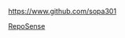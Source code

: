 
<!-- Give link to your github home page -->
<span id="github">https://www.github.com/sopa301</span>

<!-- [CS3281: Give your NUS-OSS project][CS3282: give your internal and external projects related to the module] -->
<span id="projects">[RepoSense](https://github.com/reposense/RepoSense/)</span>
